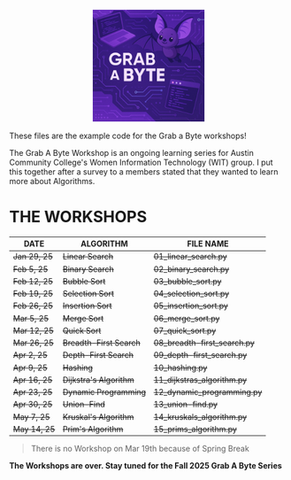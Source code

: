 <p align="center">
    <img src="GrabAByteLogo.png" width="40%">
</p>

 These files are the example code for the Grab a Byte workshops!

 The Grab A Byte Workshop is an ongoing learning series for Austin Community College's Women Information Technology (WIT) group. 
 I put this together after a survey to a members stated that they wanted to learn more about Algorithms. 




# THE WORKSHOPS

| DATE | ALGORITHM | FILE NAME |
|------|-----------|-----------|
| ~~Jan 29, 25~~ | ~~Linear Search~~ | ~~01_linear_search.py~~ |
| ~~Feb  5, 25~~ | ~~Binary Search~~ | ~~02_binary_search.py~~ |
| ~~Feb 12, 25~~ | ~~Bubble Sort~~ | ~~03_bubble_sort.py~~ |
| ~~Feb 19, 25~~ | ~~Selection Sort~~ | ~~04_selection_sort.py~~ |
| ~~Feb 26, 25~~ | ~~Insertion Sort~~ | ~~05_insertion_sort.py~~ |
| ~~Mar  5, 25~~ | ~~Merge Sort~~ | ~~06_merge_sort.py~~ |
| ~~Mar 12, 25~~ | ~~Quick Sort~~ | ~~07_quick_sort.py~~ |
| ~~Mar 26, 25~~ | ~~Breadth-First Search~~ | ~~08_breadth-first_search.py~~ |
| ~~Apr  2, 25~~ | ~~Depth-First Search~~ | ~~09_depth-first_search.py~~ |
| ~~Apr  9, 25~~ | ~~Hashing~~ | ~~10_hashing.py~~ |
| ~~Apr 16, 25~~ | ~~Dijkstra's Algorithm~~ | ~~11_dijkstras_algorithm.py~~ |
| ~~Apr 23, 25~~ | ~~Dynamic Programming~~ | ~~12_dynamic_programming.py~~ |
| ~~Apr 30, 25~~ | ~~Union-Find~~ | ~~13_union-find.py~~ |
| ~~May  7, 25~~ | ~~Kruskal's Algorithm~~ | ~~14_kruskals_algorithm.py~~ |
| ~~May 14, 25~~ | ~~Prim's Algorithm~~ | ~~15_prims_algorithm.py~~ |
>There is no Workshop on Mar 19th because of Spring Break 

**The Workshops are over. Stay tuned for the Fall 2025 Grab A Byte Series**
